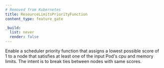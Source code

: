 ```yaml
---
# Removed from Kubernetes
title: ResourceLimitsPriorityFunction
content_type: feature_gate

_build:
  list: never
  render: false
---
```

Enable a scheduler priority function that
assigns a lowest possible score of 1 to a node that satisfies at least one of
the input Pod's cpu and memory limits. The intent is to break ties between
nodes with same scores.
